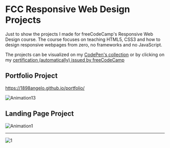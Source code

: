 # FCC Responsive Web Design Projects

Just to show the projects I made for freeCodeCamp's Responsive Web Design course. The course focuses on teaching HTML5, CSS3 and how to design responsive webpages from zero, no frameworks and no JavaScript.

The projects can be visualized on my [CodePen's collection](https://codepen.io/collection/rxemqV) or by clicking on my [certification (automatically) issued by freeCodeCamp](https://www.freecodecamp.org/certification/1898Angelo/responsive-web-design)

## Portfolio Project

https://1898angelo.github.io/portfolio/

![Animation13](https://github.com/1898Angelo/responsive-web-design-projects/assets/123282394/e53e0e90-4b13-4e8b-be5b-8475e2aa5360)

## Landing Page Project

![Animation1](https://github.com/1898Angelo/responsive-web-design-projects/assets/123282394/8e620ac0-6dff-40d0-9050-5e9071870990)

_______________

![1](https://github.com/1898Angelo/responsive-web-design-projects/assets/123282394/d9c75f45-daa1-4d64-b1c7-959a0aca2360)




